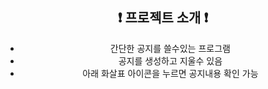 <div align="center">

## :exclamation: 프로젝트 소개 :exclamation:

- 간단한 공지를 쓸수있는 프로그램
- 공지를 생성하고 지울수 있음
- 아래 화살표 아이콘을 누르면 공지내용 확인 가능

 </div>
